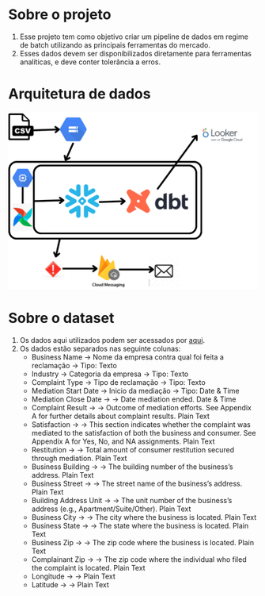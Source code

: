 # Sobre o projeto
1. Esse projeto tem como objetivo criar um pipeline de dados em regime de batch utilizando as principais ferramentas do mercado.
2. Esses dados devem ser disponibilizados diretamente para ferramentas analíticas, e deve conter tolerância a erros.
# Arquitetura de dados
![](https://github.com/Antonio-Borges-Rufino/ETL-de-dados-usando-GCP.-Airflow-DBT-e-Snowflake/blob/main/LSTM.png)
# Sobre o dataset
1. Os dados aqui utilizados podem ser acessados por [aqui](https://data.cityofnewyork.us/Business/Consumer-Services-Mediated-Complaints/nre2-6m2s).
2. Os dados estão separados nas seguinte colunas:
   - Business Name -> Nome da empresa contra qual foi feita a reclamação -> Tipo: Texto
   - Industry -> Categoria da empresa -> Tipo: Texto
   - Complaint Type	-> Tipo de reclamação -> Tipo: Texto
   - Mediation Start Date	-> Inicio da mediação -> Tipo: Date & Time
   - Mediation Close Date	-> ->
Date mediation ended.
Date & Time
   - Complaint Result	-> ->
Outcome of mediation efforts. See Appendix A for further details about complaint results.
Plain Text
   - Satisfaction	-> ->
This section indicates whether the complaint was mediated to the satisfaction of both the business and consumer. See Appendix A for Yes, No, and NA assignments.
Plain Text
   - Restitution	-> ->
Total amount of consumer restitution secured through mediation.
Plain Text
   - Business Building	-> ->
The building number of the business’s address.
Plain Text
   - Business Street	-> ->
The street name of the business’s address.
Plain Text
   - Building Address Unit	-> ->
The unit number of the business’s address (e.g., Apartment/Suite/Other).
Plain Text
   - Business City	-> ->
The city where the business is located.
Plain Text
   - Business State	-> ->
The state where the business is located.
Plain Text
   - Business Zip	-> ->
The zip code where the business is located.
Plain Text
   - Complainant Zip	-> ->
The zip code where the individual who filed the complaint is located.
Plain Text
   - Longitude	-> ->
Plain Text
   - Latitude	-> ->
Plain Text
